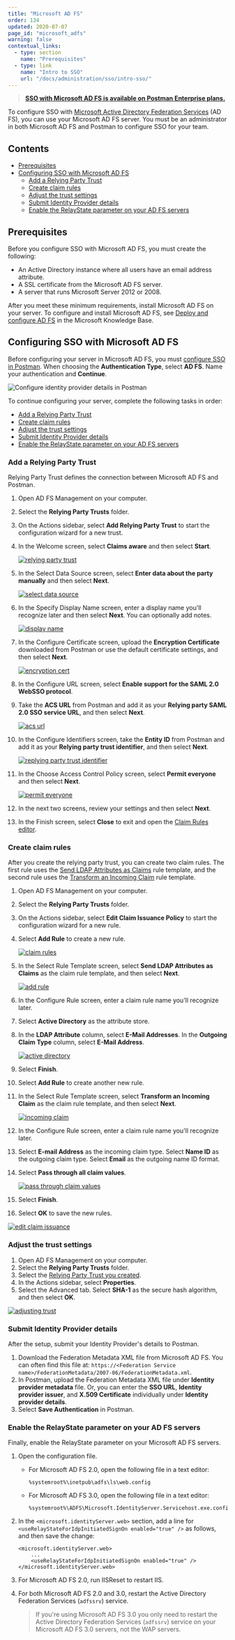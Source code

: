 ```yaml
---
title: "Microsoft AD FS"
order: 134
updated: 2020-07-07
page_id: "microsoft_adfs"
warning: false
contextual_links:
  - type: section
    name: "Prerequisites"
  - type: link
    name: "Intro to SSO"
    url: "/docs/administration/sso/intro-sso/"
---
```


> **[SSO with Microsoft AD FS is available on Postman Enterprise plans.](https://www.postman.com/pricing)**

To configure SSO with [Microsoft Active Directory Federation Services](https://docs.microsoft.com/en-gb/windows-server/identity/active-directory-federation-services) (AD FS), you can use your Microsoft AD FS server. You must be an administrator in both Microsoft AD FS and Postman to configure SSO for your team.

## Contents

* [Prerequisites](#prerequisites)
* [Configuring SSO with Microsoft AD FS](#configuring-sso-with-microsoft-ad-fs)
    * [Add a Relying Party Trust](#add-a-relying-party-trust)
    * [Create claim rules](#create-claim-rules)
    * [Adjust the trust settings](#adjust-the-trust-settings)
    * [Submit Identity Provider details](#submit-identity-provider-details)
    * [Enable the RelayState parameter on your AD FS servers](#enable-the-relaystate-parameter-on-your-ad-fs-servers)

## Prerequisites

Before you configure SSO with Microsoft AD FS, you must create the following:

* An Active Directory instance where all users have an email address attribute.
* A SSL certificate from the Microsoft AD FS server.
* A server that runs Microsoft Server 2012 or 2008.

After you meet these minimum requirements, install Microsoft AD FS on your server. To configure and install Microsoft AD FS, see [Deploy and configure AD FS](https://docs.microsoft.com/en-us/previous-versions/dynamicscrm-2016/deployment-administrators-guide/gg188612(v=crm.8)) in the Microsoft Knowledge Base.

## Configuring SSO with Microsoft AD FS

Before configuring your server in Microsoft AD FS, you must [configure SSO in Postman](/docs/administration/sso/admin-sso/). When choosing the **Authentication Type**, select **AD FS**. Name your authentication and **Continue**.

<img alt="Configure identity provider details in Postman" src="https://assets.postman.com/postman-docs/configure-identity-provider-details-v9.14.jpg"/>

To continue configuring your server, complete the following tasks in order:

* [Add a Relying Party Trust](#add-a-relying-party-trust)
* [Create claim rules](#create-claim-rules)
* [Adjust the trust settings](#adjust-the-trust-settings)
* [Submit Identity Provider details](#submit-identity-provider-details)
* [Enable the RelayState parameter on your AD FS servers](#enable-the-relaystate-parameter-on-your-ad-fs-servers)

### Add a Relying Party Trust

Relying Party Trust defines the connection between Microsoft AD FS and Postman.

1. Open AD FS Management on your computer.
1. Select the **Relying Party Trusts** folder.
1. On the Actions sidebar, select **Add Relying Party Trust** to start the configuration wizard for a new trust.
1. In the Welcome screen, select **Claims aware** and then select **Start**.

    [![relying party trust](https://assets.postman.com/postman-docs/ENT-Relying-Party-Trust.png)](https://assets.postman.com/postman-docs/ENT-Relying-Party-Trust.png)

1. In the Select Data Source screen, select **Enter data about the party manually** and then select **Next**.

    [![select data source](https://assets.postman.com/postman-docs/ENT-Enter-Data-About-Party-Manually.jpeg)](https://assets.postman.com/postman-docs/ENT-Enter-Data-About-Party-Manually.jpeg)

1. In the Specify Display Name screen, enter a display name you'll recognize later and then select **Next**. You can optionally add notes.

    [![display name](https://assets.postman.com/postman-docs/ENT-display-name.jpeg)](https://assets.postman.com/postman-docs/ENT-display-name.jpeg)

1. In the Configure Certificate screen, upload the **Encryption Certificate** downloaded from Postman or use the default certificate settings, and then select **Next**.

    [![encryption cert](https://assets.postman.com/postman-docs/ENT-configure-cert.jpeg)](https://assets.postman.com/postman-docs/ENT-configure-cert.jpeg)

1. In the Configure URL screen, select **Enable support for the SAML 2.0 WebSSO protocol**.
1. Take the **ACS URL** from Postman and add it as your **Relying party SAML 2.0 SSO service URL**, and then select **Next**.

    [![acs url](https://assets.postman.com/postman-docs/ENT-ACS-URL.jpeg)](https://assets.postman.com/postman-docs/ENT-ACS-URL.jpeg)

1. In the Configure Identifiers screen, take the **Entity ID** from Postman and add it as your **Relying party trust identifier**, and then select **Next**.

    <!-- TODO: this image needs to be updated: The Relying party trust identifier field input should be blurred -->
    [![replying party trust identifier](https://assets.postman.com/postman-docs/ENT-Relying-party-trust-identifier.jpeg)](https://assets.postman.com/postman-docs/ENT-Relying-party-trust-identifier.jpeg)

1. In the Choose Access Control Policy screen, select **Permit everyone** and then select **Next**.

    [![permit everyone](https://assets.postman.com/postman-docs/ENT-Permit-everyone.jpeg)](https://assets.postman.com/postman-docs/ENT-Permit-everyone.jpeg)

1. In the next two screens, review your settings and then select **Next**.
1. In the Finish screen, select **Close** to exit and open the [Claim Rules editor](#create-claim-rules).

### Create claim rules

After you create the relying party trust, you can create two claim rules. The first rule uses the [Send LDAP Attributes as Claims](https://learn.microsoft.com/en-us/windows-server/identity/ad-fs/operations/create-a-rule-to-send-ldap-attributes-as-claims) rule template, and the second rule uses the [Transform an Incoming Claim](https://learn.microsoft.com/en-us/windows-server/identity/ad-fs/operations/create-a-rule-to-transform-an-incoming-claim) rule template.

1. Open AD FS Management on your computer.
1. Select the **Relying Party Trusts** folder.
1. On the Actions sidebar, select **Edit Claim Issuance Policy** to start the configuration wizard for a new rule.
1. Select **Add Rule** to create a new rule.

    [![claim rules](https://assets.postman.com/postman-docs/ENT-claim-rules.jpeg)](https://assets.postman.com/postman-docs/ENT-claim-rules.jpeg)

1. In the Select Rule Template screen, select **Send LDAP Attributes as Claims** as the claim rule template, and then select **Next**.

    [![add rule](https://assets.postman.com/postman-docs/ENT-Add-Rule.jpeg)](https://assets.postman.com/postman-docs/ENT-Add-Rule.jpeg)

1. In the Configure Rule screen, enter a claim rule name you'll recognize later.
1. Select **Active Directory** as the attribute store.
1. In the **LDAP Attribute** column, select **E-Mail Addresses**. In the **Outgoing Claim Type** column, select **E-Mail Address**.

    [![active directory](https://assets.postman.com/postman-docs/ENT-Active-Directory.jpeg)](https://assets.postman.com/postman-docs/ENT-Active-Directory.jpeg)

1. Select **Finish**.
1. Select **Add Rule** to create another new rule.
1. In the Select Rule Template screen, select **Transform an Incoming Claim** as the claim rule template, and then select **Next**.

    [![incoming claim](https://assets.postman.com/postman-docs/ENT-Transform-Incoming-Claim.jpeg)](https://assets.postman.com/postman-docs/ENT-Transform-Incoming-Claim.jpeg)

1. In the Configure Rule screen, enter a claim rule name you'll recognize later.
1. Select **E-mail Address** as the incoming claim type. Select **Name ID** as the outgoing claim type. Select **Email** as the outgoing name ID format.
1. Select **Pass through all claim values**.

    [![pass through claim values](https://assets.postman.com/postman-docs/ENT-Pass-through-all-claim-values.jpeg)](https://assets.postman.com/postman-docs/ENT-Pass-through-all-claim-values.jpeg)

1. Select **Finish**.
1. Select **OK** to save the new rules.

[![edit claim issuance](https://assets.postman.com/postman-docs/ENT-Edit-Claim-Issuance-Policy.jpeg)](https://assets.postman.com/postman-docs/ENT-Edit-Claim-Issuance-Policy.jpeg)

### Adjust the trust settings

1. Open AD FS Management on your computer.
1. Select the **Relying Party Trusts** folder.
1. Select the [Relying Party Trust you created](#add-a-relying-party-trust).
1. In the Actions sidebar, select **Properties**.
1. Select the Advanced tab. Select **SHA-1** as the secure hash algorithm, and then select **OK**.

[![adjusting trust](https://assets.postman.com/postman-docs/ENT-Adjusting-trust-settings.jpeg)](https://assets.postman.com/postman-docs/ENT-Adjusting-trust-settings.jpeg)

### Submit Identity Provider details

After the setup, submit your Identity Provider's details to Postman.

1. Download the Federation Metadata XML file from Microsoft AD FS. You can often find this file at: `https://<Federation Service name>/FederationMetadata/2007-06/FederationMetadata.xml`.
1. In Postman, upload the Federation Metadata XML file under **Identity provider metadata** file. Or, you can enter the **SSO URL**, **Identity provider issuer**, and **X.509 Certificate** individually under **Identity provider details**.
1. Select **Save Authentication** in Postman.

### Enable the RelayState parameter on your AD FS servers

Finally, enable the RelayState parameter on your Microsoft AD FS servers.

1. Open the configuration file.

    * For Microsoft AD FS 2.0, open the following file in a text editor:

        ```shell
        %systemroot%\inetpub\adfs\ls\web.config
        ```

    * For Microsoft AD FS 3.0, open the following file in a text editor:

        ```shell
        %systemroot%\ADFS\Microsoft.IdentityServer.Servicehost.exe.config
        ```

1. In the `<microsoft.identityServer.web>` section, add a line for `<useRelayStateForIdpInitiatedSignOn enabled="true" />` as follows, and then save the change:

    ```shell
    <microsoft.identityServer.web>
        ...
        <useRelayStateForIdpInitiatedSignOn enabled="true" />
    </microsoft.identityServer.web>
    ```

1. For Microsoft AD FS 2.0, run IISReset to restart IIS.
1. For both Microsoft AD FS 2.0 and 3.0, restart the Active Directory Federation Services (`adfssrv`) service.

    > If you're using Microsoft AD FS 3.0 you only need to restart the Active Directory Federation Services (`adfssrv`) service on your Microsoft AD FS 3.0 servers, not the WAP servers.
